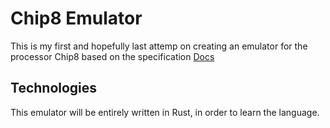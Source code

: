 # Chip8 Emulator

This is my first and hopefully last attemp on creating an emulator for the processor Chip8 based on the specification 
[Docs](http://devernay.free.fr/hacks/chip8/C8TECH10.HTM)


## Technologies

This emulator will be entirely written in Rust, in order to learn the language.